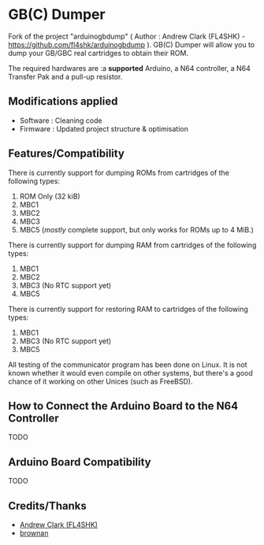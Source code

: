 # GB(C) Dumper

Fork of the project "arduinogbdump" ( Author : Andrew Clark (FL4SHK) - https://github.com/fl4shk/arduinogbdump ). GB(C) Dumper will allow you to dump your GB/GBC real cartridges to obtain their ROM.

The required hardwares are :a **supported** Arduino, a N64 controller, a N64 Transfer Pak and a pull-up resistor.

## Modifications applied
- Software : Cleaning code
- Firmware : Updated project structure & optimisation 

## Features/Compatibility

There is currently support for dumping ROMs from cartridges of the following types:
  1.  ROM Only (32 kiB)
  2.  MBC1
  3.  MBC2
  4.  MBC3
  5.  MBC5 (*mostly* complete support, but only works for ROMs up to 4 MiB.)

There is currently support for dumping RAM from cartridges of the following
types:
  1.  MBC1
  2.  MBC2
  3.  MBC3 (No RTC support yet)
  4.  MBC5

There is currently support for restoring RAM to cartridges of the following
types:
  1.  MBC1
  2.  MBC3 (No RTC support yet)
  3.  MBC5

All testing of the communicator program has been done on Linux. It is not known whether it would even compile on other systems, but there's a good chance of it working on other Unices (such as FreeBSD).

## How to Connect the Arduino Board to the N64 Controller

TODO

## Arduino Board Compatibility

TODO

## Credits/Thanks

- [Andrew Clark (FL4SHK)](https://github.com/fl4shk/arduinogbdump) 
- [brownan](https://github.com/brownan/Gamecube-N64-Controller)
